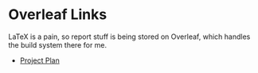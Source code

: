 # Overleaf Links

LaTeX is a pain, so report stuff is being stored on Overleaf, which handles the build system there for me.

+ [Project Plan](https://www.overleaf.com/read/tbmtwzrxxtqq)


